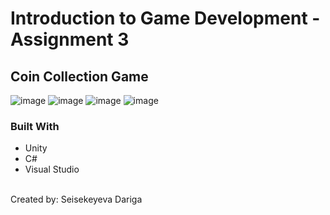 # Introduction to Game Development - Assignment 3
## Coin Collection Game

![image](https://github.com/user-attachments/assets/c1cdcfa9-4688-4a8b-b68e-fd1db207d46c)
![image](https://github.com/user-attachments/assets/449bd106-64bb-4011-9797-7e34567dc268)
![image](https://github.com/user-attachments/assets/fa43276c-0895-4797-b188-59e2df3a810a)
![image](https://github.com/user-attachments/assets/c6dd74ac-f43d-46ff-8b37-257708fd8e67)

### Built With
- Unity
- C#
- Visual Studio
<br>
Created by: Seisekeyeva Dariga
